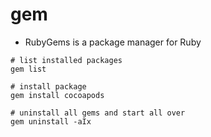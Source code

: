 # gem

- RubyGems is a package manager for Ruby

```shell
# list installed packages
gem list

# install package
gem install cocoapods

# uninstall all gems and start all over
gem uninstall -aIx
```
